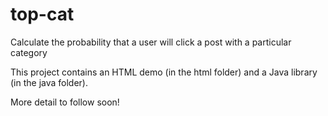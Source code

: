 top-cat
=======

Calculate the probability that a user will click a post with a particular category


This project contains an HTML demo (in the html folder) and a Java library (in the java folder).

More detail to follow soon!


